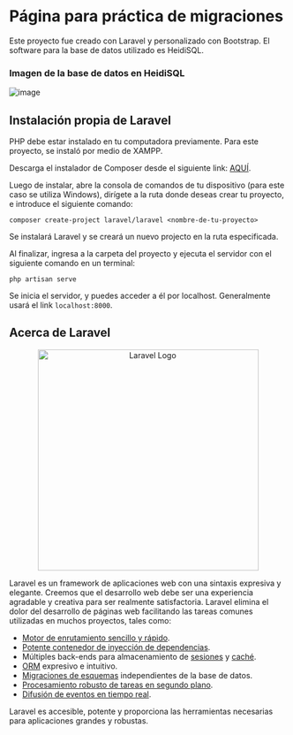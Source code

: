 # Página para práctica de migraciones

Este proyecto fue creado con Laravel y personalizado con Bootstrap. El software para la base de datos utilizado es HeidiSQL.

### Imagen de la base de datos en HeidiSQL

![image](https://github.com/manuel-gonzales/empresa-con-bd/assets/141975981/f829c4a9-90d8-4b2d-85e6-7012167b6d67)

## Instalación propia de Laravel

PHP debe estar instalado en tu computadora previamente. Para este proyecto, se instaló por medio de XAMPP.

Descarga el instalador de Composer desde el siguiente link: [AQUÍ](https://getcomposer.org/download/).

Luego de instalar, abre la consola de comandos de tu dispositivo (para este caso se utiliza Windows), dirígete a la ruta donde deseas crear tu proyecto, e introduce el siguiente comando:

```
composer create-project laravel/laravel <nombre-de-tu-proyecto>
```

Se instalará Laravel y se creará un nuevo projecto en la ruta especificada.

Al finalizar, ingresa a la carpeta del proyecto y ejecuta el servidor con el siguiente comando en un terminal:

```
php artisan serve
```

Se inicia el servidor, y puedes acceder a él por localhost. Generalmente usará el link `localhost:8000`.

## Acerca de Laravel

<p align="center"><a href="https://laravel.com" target="_blank"><img src="https://raw.githubusercontent.com/laravel/art/master/logo-lockup/5%20SVG/2%20CMYK/1%20Full%20Color/laravel-logolockup-cmyk-red.svg" width="400" alt="Laravel Logo"></a></p>

Laravel es un framework de aplicaciones web con una sintaxis expresiva y elegante. Creemos que el desarrollo web debe ser una experiencia agradable y creativa para ser realmente satisfactoria. Laravel elimina el dolor del desarrollo de páginas web facilitando las tareas comunes utilizadas en muchos proyectos, tales como:

- [Motor de enrutamiento sencillo y rápido](https://laravel.com/docs/routing).
- [Potente contenedor de inyección de dependencias](https://laravel.com/docs/container).
- Múltiples back-ends para almacenamiento de [sesiones](https://laravel.com/docs/session) y [caché](https://laravel.com/docs/cache).
- [ORM](https://laravel.com/docs/eloquent) expresivo e intuitivo.
- [Migraciones de esquemas](https://laravel.com/docs/migrations) independientes de la base de datos.
- [Procesamiento robusto de tareas en segundo plano](https://laravel.com/docs/queues).
- [Difusión de eventos en tiempo real](https://laravel.com/docs/broadcasting).

Laravel es accesible, potente y proporciona las herramientas necesarias para aplicaciones grandes y robustas.